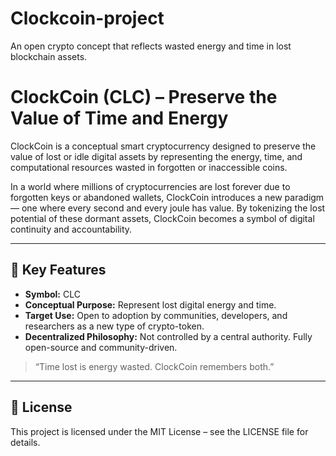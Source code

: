 # Clockcoin-project
An open crypto concept that reflects wasted energy and time in lost blockchain assets.
# ClockCoin (CLC) – Preserve the Value of Time and Energy

ClockCoin is a conceptual smart cryptocurrency designed to preserve the value of lost or idle digital assets by representing the energy, time, and computational resources wasted in forgotten or inaccessible coins.

In a world where millions of cryptocurrencies are lost forever due to forgotten keys or abandoned wallets, ClockCoin introduces a new paradigm — one where every second and every joule has value. By tokenizing the lost potential of these dormant assets, ClockCoin becomes a symbol of digital continuity and accountability.

---

## 🔑 Key Features

- **Symbol:** CLC
- **Conceptual Purpose:** Represent lost digital energy and time.
- **Target Use:** Open to adoption by communities, developers, and researchers as a new type of crypto-token.
- **Decentralized Philosophy:** Not controlled by a central authority. Fully open-source and community-driven.

> “Time lost is energy wasted. ClockCoin remembers both.”

---

## 📜 License

This project is licensed under the MIT License – see the LICENSE file for details.
